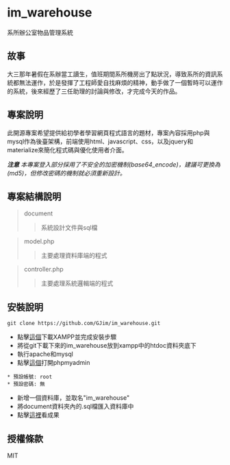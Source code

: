 # im_warehouse
系所辦公室物品管理系統
## 故事
大三那年暑假在系辦當工讀生，值班期間系所機房出了點狀況，導致系所的資訊系統都無法運作，於是發揮了工程師愛自找麻煩的精神，動手做了一個暫時可以運作的系統，後來經歷了三任助理的討論與修改，才完成今天的作品。
## 專案說明
此開源專案希望提供給初學者學習網頁程式語言的題材，專案內容採用php與mysql作為後臺架構，前端使用html、javascript、css，以及jquery和materialize來簡化程式碼與優化使用者介面。

***注意*** *本專案登入部分採用了不安全的加密機制(base64_encode)，建議可更換為(md5)，但修改密碼的機制就必須重新設計。*
## 專案結構說明
> document
>>系統設計文件與sql檔

> model.php
>>主要處理資料庫端的程式

> controller.php
>>主要處理系統邏輯端的程式

## 安裝說明
```
git clone https://github.com/GJim/im_warehouse.git
```
- 點擊[這個](https://www.apachefriends.org/zh_tw/download.html)下載XAMPP並完成安裝步驟
- 將從git下載下來的im_warehouse放到xampp中的htdoc資料夾底下
- 執行apache和mysql
- 點擊[這個](http://localhost/phpmyadmin)打開phpmyadmin
```
* 預設帳號: root
* 預設密碼: 無
```
- 新增一個資料庫，並取名"im_warehouse"
- 將document資料夾內的.sql檔匯入資料庫中
- 點擊[這裡](http://localhost/im_warehouse/)看成果
## 授權條款
MIT
